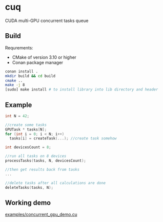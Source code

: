 # cuq
CUDA multi-GPU concurrent tasks queue

## Build
Requrements:
* CMake of version 3.10 or higher
* Conan package manager

```bash
conan install .
mkdir build && cd build
cmake ..
make -j 8
[sudo] make install # to install library into lib directory and header into include (may require sudo)
```

## Example
```c++
int N = 42;

//create some tasks
GPUTask * tasks[N];
for (int i = 0; i < N; i++) 
  tasks[i] = createTask(...); //create task somehow

int devicesCount = 8;

//run all tasks on 8 devices
processTasks(tasks, N, devicesCount);

//then get results back from tasks
...

//delete tasks after all calculations are done
deleteTasks(tasks, N);
```

## Working demo
[examples/concurrent_gpu_demo.cu](examples/concurrent_gpu_demo.cu)
